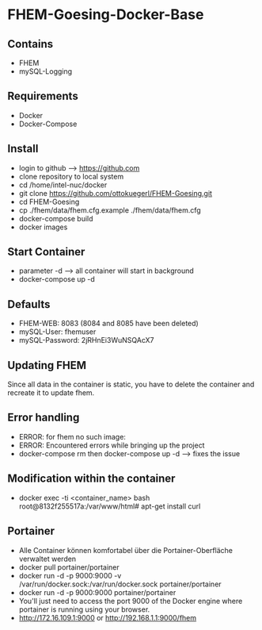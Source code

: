 # FHEM-Goesing-Docker-Base

## Contains

- FHEM
- mySQL-Logging

## Requirements

- Docker
- Docker-Compose

## Install

- login to github --> https://github.com
- clone repository to local system
- cd /home/intel-nuc/docker
- git clone https://github.com/ottokuegerl/FHEM-Goesing.git
- cd FHEM-Goesing
- cp ./fhem/data/fhem.cfg.example ./fhem/data/fhem.cfg
- docker-compose build
- docker images

## Start Container

- parameter -d --> all container will start in background
- docker-compose up -d

## Defaults

- FHEM-WEB: 8083 (8084 and 8085 have been deleted)
- mySQL-User: fhemuser
- mySQL-Password: 2jRHnEi3WuNSQAcX7

## Updating FHEM

Since all data in the container is static, you have to delete the container and recreate it to update fhem.

## Error handling
- ERROR: for fhem  no such image:
- ERROR: Encountered errors while bringing up the project
- docker-compose rm then docker-compose up -d --> fixes the issue

## Modification within the container
- docker exec -ti <container_name> bash
  root@8132f255517a:/var/www/html# apt-get install curl

## Portainer
- Alle Container können komfortabel über die Portainer-Oberfläche verwaltet werden
- docker pull portainer/portainer
- docker run -d -p 9000:9000 -v /var/run/docker.sock:/var/run/docker.sock portainer/portainer
- docker run -d -p 9000:9000 portainer/portainer
- You'll just need to access the port 9000 of the Docker engine where portainer is running using your browser. 
- http://172.16.109.1:9000 or http://192.168.1.1:9000/fhem


